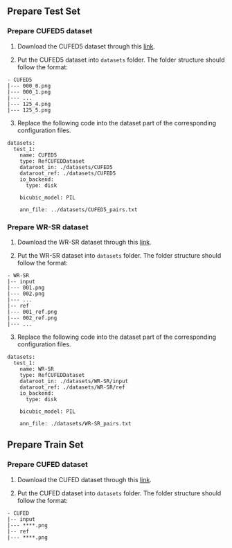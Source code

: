 ## Prepare Test Set

### Prepare CUFED5 dataset

1. Download the CUFED5 dataset through this [link](https://drive.google.com/file/d/1Fa1mopExA9YGG1RxrCZZn7QFTYXLx6ph/view).

2. Put the CUFED5 dataset into `datasets` folder. The folder structure should follow the format:
```
- CUFED5
|--- 000_0.png
|--- 000_1.png
|--- ...
|--- 125_4.png
|--- 125_5.png
```

3. Replace the following code into the dataset part of the corresponding configuration files.

```
datasets:
  test_1:
    name: CUFED5
    type: RefCUFEDDataset
    dataroot_in: ./datasets/CUFED5
    dataroot_ref: ./datasets/CUFED5
    io_backend:
      type: disk

    bicubic_model: PIL

    ann_file: ../datasets/CUFED5_pairs.txt
```

### Prepare WR-SR dataset

1. Download the WR-SR dataset through this [link](https://drive.google.com/drive/folders/16UKRu-7jgCYcndOlGYBmo5Pp0_Mq71hP?usp=sharing).

2. Put the WR-SR dataset into `datasets` folder. The folder structure should follow the format:
```
- WR-SR
|-- input
|--- 001.png
|--- 002.png
|--- ...
|-- ref
|--- 001_ref.png
|--- 002_ref.png
|--- ...
```

3. Replace the following code into the dataset part of the corresponding configuration files.

```
datasets:
  test_1:
    name: WR-SR
    type: RefCUFEDDataset
    dataroot_in: ./datasets/WR-SR/input
    dataroot_ref: ./datasets/WR-SR/ref
    io_backend:
      type: disk

    bicubic_model: PIL

    ann_file: ./datasets/WR-SR_pairs.txt
```

## Prepare Train Set

### Prepare CUFED dataset

1. Download the CUFED dataset through this [link](https://drive.google.com/drive/folders/1hGHy36XcmSZ1LtARWmGL5OK1IUdWJi3I).

2. Put the CUFED dataset into `datasets` folder. The folder structure should follow the format:
```
- CUFED
|-- input
|--- ****.png
|-- ref
|--- ****.png
```
